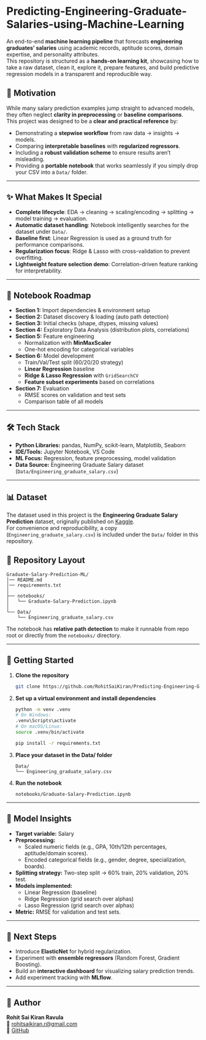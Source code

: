 # Predicting-Engineering-Graduate-Salaries-using-Machine-Learning

An end-to-end **machine learning pipeline** that forecasts **engineering graduates’ salaries** using academic records, aptitude scores, domain expertise, and personality attributes.  
This repository is structured as a **hands-on learning kit**, showcasing how to take a raw dataset, clean it, explore it, prepare features, and build predictive regression models in a transparent and reproducible way.

## 🎯 Motivation

While many salary prediction examples jump straight to advanced models, they often neglect **clarity in preprocessing** or **baseline comparisons**.  
This project was designed to be a **clear and practical reference** by:

- Demonstrating a **stepwise workflow** from raw data → insights → models.
- Comparing **interpretable baselines** with **regularized regressors**.
- Including a **robust validation scheme** to ensure results aren’t misleading.
- Providing a **portable notebook** that works seamlessly if you simply drop your CSV into a `Data/` folder.

---

## ✨ What Makes It Special

- **Complete lifecycle**: EDA → cleaning → scaling/encoding → splitting → model training → evaluation.
- **Automatic dataset handling**: Notebook intelligently searches for the dataset under `Data/`.
- **Baseline first**: Linear Regression is used as a ground truth for performance comparisons.
- **Regularization focus**: Ridge & Lasso with cross-validation to prevent overfitting.
- **Lightweight feature selection demo**: Correlation-driven feature ranking for interpretability.

---

## 📖 Notebook Roadmap

- **Section 1:** Import dependencies & environment setup
- **Section 2:** Dataset discovery & loading (auto path detection)
- **Section 3:** Initial checks (shape, dtypes, missing values)
- **Section 4:** Exploratory Data Analysis (distribution plots, correlations)
- **Section 5:** Feature engineering
  - Normalization with **MinMaxScaler**
  - One-hot encoding for categorical variables
- **Section 6:** Model development
  - Train/Val/Test split (60/20/20 strategy)
  - **Linear Regression** baseline
  - **Ridge & Lasso Regression** with `GridSearchCV`
  - **Feature subset experiments** based on correlations
- **Section 7:** Evaluation
  - RMSE scores on validation and test sets
  - Comparison table of all models

---

## 🛠️ Tech Stack

- **Python Libraries:** pandas, NumPy, scikit-learn, Matplotlib, Seaborn
- **IDE/Tools:** Jupyter Notebook, VS Code
- **ML Focus:** Regression, feature preprocessing, model validation
- **Data Source:** Engineering Graduate Salary dataset (`Data/Engineering_graduate_salary.csv`)

---

## 📊 Dataset

The dataset used in this project is the **Engineering Graduate Salary Prediction** dataset, originally published on [Kaggle](https://www.kaggle.com/datasets/manishkc06/engineering-graduate-salary-prediction/data).  
For convenience and reproducibility, a copy (`Engineering_graduate_salary.csv`) is included under the `Data/` folder in this repository.

## 📂 Repository Layout

```
Graduate-Salary-Prediction-ML/
│── README.md
│── requirements.txt
│
├── notebooks/
│   └── Graduate-Salary-Prediction.ipynb
│
└── Data/
    └── Engineering_graduate_salary.csv
```

The notebook has **relative path detection** to make it runnable from repo root or directly from the `notebooks/` directory.

---

## 🚀 Getting Started

1. **Clone the repository**

   ```bash
   git clone https://github.com/RohitSaiKiran/Predicting-Engineering-Graduate-Salaries-using-Machine-Learning
   ```

2. **Set up a virtual environment and install dependencies**

   ```bash
   python -m venv .venv
   # On Windows:
   .venv\Scripts\activate
   # On macOS/Linux:
   source .venv/bin/activate

   pip install -r requirements.txt
   ```

3. **Place your dataset in the Data/ folder**

   ```
   Data/
   └── Engineering_graduate_salary.csv
   ```

4. **Run the notebook**
   ```
   notebooks/Graduate-Salary-Prediction.ipynb
   ```

---

## 🧩 Model Insights

- **Target variable:** Salary
- **Preprocessing:**
  - Scaled numeric fields (e.g., GPA, 10th/12th percentages, aptitude/domain scores).
  - Encoded categorical fields (e.g., gender, degree, specialization, boards).
- **Splitting strategy:** Two-step split → 60% train, 20% validation, 20% test.
- **Models implemented:**
  - Linear Regression (baseline)
  - Ridge Regression (grid search over alphas)
  - Lasso Regression (grid search over alphas)
- **Metric:** RMSE for validation and test sets.

---

## 📌 Next Steps

- Introduce **ElasticNet** for hybrid regularization.
- Experiment with **ensemble regressors** (Random Forest, Gradient Boosting).
- Build an **interactive dashboard** for visualizing salary prediction trends.
- Add experiment tracking with **MLflow**.

---

## 👤 Author

**Rohit Sai Kiran Ravula**  
📧 rohitsaikiran.r@gmail.com  
🔗 [GitHub](https://github.com/RohitSaiKiran)
